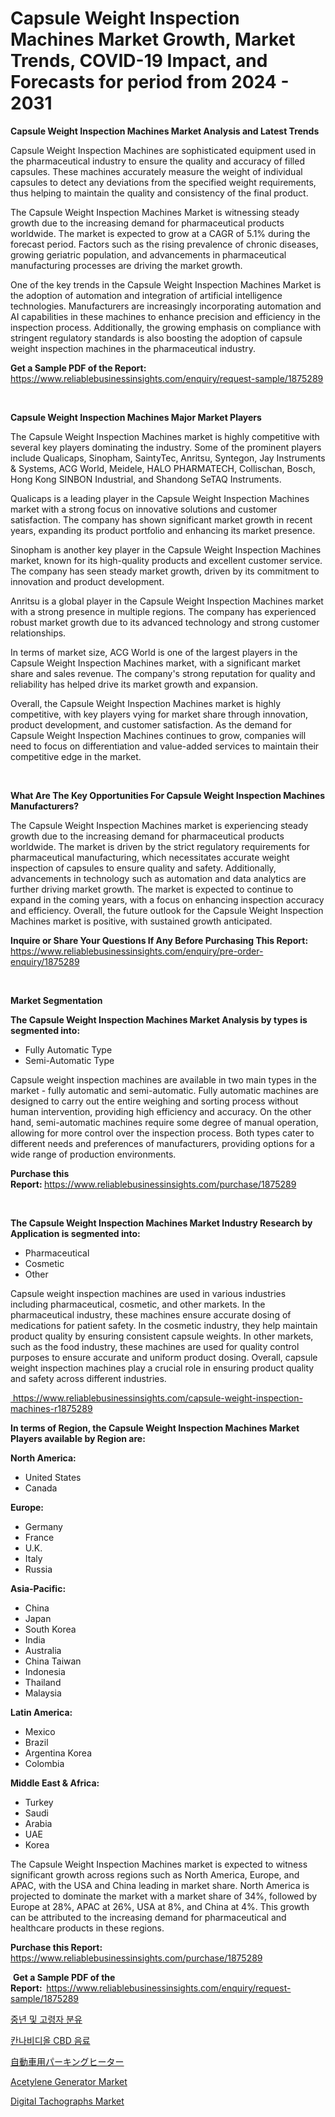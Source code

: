 <p><h1>Capsule Weight Inspection Machines Market Growth, Market Trends, COVID-19 Impact, and Forecasts for period from 2024 - 2031</h1></p><p><strong>Capsule Weight Inspection Machines Market Analysis and Latest Trends</strong></p>
<p><p>Capsule Weight Inspection Machines are sophisticated equipment used in the pharmaceutical industry to ensure the quality and accuracy of filled capsules. These machines accurately measure the weight of individual capsules to detect any deviations from the specified weight requirements, thus helping to maintain the quality and consistency of the final product.</p><p>The Capsule Weight Inspection Machines Market is witnessing steady growth due to the increasing demand for pharmaceutical products worldwide. The market is expected to grow at a CAGR of 5.1% during the forecast period. Factors such as the rising prevalence of chronic diseases, growing geriatric population, and advancements in pharmaceutical manufacturing processes are driving the market growth.</p><p>One of the key trends in the Capsule Weight Inspection Machines Market is the adoption of automation and integration of artificial intelligence technologies. Manufacturers are increasingly incorporating automation and AI capabilities in these machines to enhance precision and efficiency in the inspection process. Additionally, the growing emphasis on compliance with stringent regulatory standards is also boosting the adoption of capsule weight inspection machines in the pharmaceutical industry.</p></p>
<p><strong>Get a Sample PDF of the Report:&nbsp;</strong> <a href="https://www.reliablebusinessinsights.com/enquiry/request-sample/1875289">https://www.reliablebusinessinsights.com/enquiry/request-sample/1875289</a></p>
<p>&nbsp;</p>
<p><strong>Capsule Weight Inspection Machines Major Market Players</strong></p>
<p><p>The Capsule Weight Inspection Machines market is highly competitive with several key players dominating the industry. Some of the prominent players include Qualicaps, Sinopham, SaintyTec, Anritsu, Syntegon, Jay Instruments & Systems, ACG World, Meidele, HALO PHARMATECH, Collischan, Bosch, Hong Kong SINBON Industrial, and Shandong SeTAQ Instruments.</p><p>Qualicaps is a leading player in the Capsule Weight Inspection Machines market with a strong focus on innovative solutions and customer satisfaction. The company has shown significant market growth in recent years, expanding its product portfolio and enhancing its market presence.</p><p>Sinopham is another key player in the Capsule Weight Inspection Machines market, known for its high-quality products and excellent customer service. The company has seen steady market growth, driven by its commitment to innovation and product development.</p><p>Anritsu is a global player in the Capsule Weight Inspection Machines market with a strong presence in multiple regions. The company has experienced robust market growth due to its advanced technology and strong customer relationships.</p><p>In terms of market size, ACG World is one of the largest players in the Capsule Weight Inspection Machines market, with a significant market share and sales revenue. The company's strong reputation for quality and reliability has helped drive its market growth and expansion.</p><p>Overall, the Capsule Weight Inspection Machines market is highly competitive, with key players vying for market share through innovation, product development, and customer satisfaction. As the demand for Capsule Weight Inspection Machines continues to grow, companies will need to focus on differentiation and value-added services to maintain their competitive edge in the market.</p></p>
<p>&nbsp;</p>
<p><strong>What Are The Key Opportunities For Capsule Weight Inspection Machines Manufacturers?</strong></p>
<p><p>The Capsule Weight Inspection Machines market is experiencing steady growth due to the increasing demand for pharmaceutical products worldwide. The market is driven by the strict regulatory requirements for pharmaceutical manufacturing, which necessitates accurate weight inspection of capsules to ensure quality and safety. Additionally, advancements in technology such as automation and data analytics are further driving market growth. The market is expected to continue to expand in the coming years, with a focus on enhancing inspection accuracy and efficiency. Overall, the future outlook for the Capsule Weight Inspection Machines market is positive, with sustained growth anticipated.</p></p>
<p><strong>Inquire or Share Your Questions If Any Before Purchasing This Report:</strong> <a href="https://www.reliablebusinessinsights.com/enquiry/pre-order-enquiry/1875289">https://www.reliablebusinessinsights.com/enquiry/pre-order-enquiry/1875289</a></p>
<p>&nbsp;</p>
<p><strong>Market Segmentation</strong></p>
<p><strong>The Capsule Weight Inspection Machines Market Analysis by types is segmented into:</strong></p>
<p><ul><li>Fully Automatic Type</li><li>Semi-Automatic Type</li></ul></p>
<p><p>Capsule weight inspection machines are available in two main types in the market - fully automatic and semi-automatic. Fully automatic machines are designed to carry out the entire weighing and sorting process without human intervention, providing high efficiency and accuracy. On the other hand, semi-automatic machines require some degree of manual operation, allowing for more control over the inspection process. Both types cater to different needs and preferences of manufacturers, providing options for a wide range of production environments.</p></p>
<p><strong>Purchase this Report:&nbsp;</strong><a href="https://www.reliablebusinessinsights.com/purchase/1875289">https://www.reliablebusinessinsights.com/purchase/1875289</a></p>
<p>&nbsp;</p>
<p><strong>The Capsule Weight Inspection Machines Market Industry Research by Application is segmented into:</strong></p>
<p><ul><li>Pharmaceutical</li><li>Cosmetic</li><li>Other</li></ul></p>
<p><p>Capsule weight inspection machines are used in various industries including pharmaceutical, cosmetic, and other markets. In the pharmaceutical industry, these machines ensure accurate dosing of medications for patient safety. In the cosmetic industry, they help maintain product quality by ensuring consistent capsule weights. In other markets, such as the food industry, these machines are used for quality control purposes to ensure accurate and uniform product dosing. Overall, capsule weight inspection machines play a crucial role in ensuring product quality and safety across different industries.</p></p>
<p><a href="https://www.reliablebusinessinsights.com/capsule-weight-inspection-machines-r1875289">&nbsp;https://www.reliablebusinessinsights.com/capsule-weight-inspection-machines-r1875289</a></p>
<p><strong>In terms of Region, the Capsule Weight Inspection Machines Market Players available by Region are:</strong></p>
<p>
    <p> <strong> North America: </strong>
        <ul>
            <li>United States</li>
            <li>Canada</li>
        </ul>
        </p> 
    <p> <strong> Europe: </strong>
        <ul>
            <li>Germany</li>
            <li>France</li>
            <li>U.K.</li>
            <li>Italy</li>
            <li>Russia</li>
        </ul>
        </p> 
    <p> <strong> Asia-Pacific: </strong>
        <ul>
            <li>China</li>
            <li>Japan</li>
            <li>South Korea</li>
            <li>India</li>
            <li>Australia</li>
            <li>China Taiwan</li>
            <li>Indonesia</li>
            <li>Thailand</li>
            <li>Malaysia</li>
        </ul>
        </p> 
    <p> <strong> Latin America: </strong>
        <ul>
            <li>Mexico</li>
            <li>Brazil</li>
            <li>Argentina Korea</li>
            <li>Colombia</li>
        </ul>
        </p> 
    <p> <strong> Middle East & Africa: </strong>
        <ul>
            <li>Turkey</li>
            <li>Saudi</li>
            <li>Arabia</li>
            <li>UAE</li>
            <li>Korea</li>
        </ul>
    </p>
    </p>
<p><p>The Capsule Weight Inspection Machines market is expected to witness significant growth across regions such as North America, Europe, and APAC, with the USA and China leading in market share. North America is projected to dominate the market with a market share of 34%, followed by Europe at 28%, APAC at 26%, USA at 8%, and China at 4%. This growth can be attributed to the increasing demand for pharmaceutical and healthcare products in these regions.</p></p>
<p><strong>Purchase this Report: </strong><a href="https://www.reliablebusinessinsights.com/purchase/1875289">https://www.reliablebusinessinsights.com/purchase/1875289</a></p>
<p>&nbsp;<strong>Get a Sample PDF of the Report:&nbsp;&nbsp;</strong><a href="https://www.reliablebusinessinsights.com/enquiry/request-sample/1875289">https://www.reliablebusinessinsights.com/enquiry/request-sample/1875289</a></p>
<p><strong></strong></p>
<p><p><a href="https://github.com/milikokao84/Market-Research-Report-List-1/blob/main/8478846177445.md">중년 및 고령자 분유</a></p><p><a href="https://github.com/emakpiahsopiah/Market-Research-Report-List-1/blob/main/4229257177446.md">칸나비디올 CBD 음료</a></p><p><a href="https://github.com/JoanaNitzsche/Market-Research-Report-List-1/blob/main/8769783164478.md">自動車用パーキングヒーター</a></p><p><a href="https://github.com/biheemgalvinlouises6hokrh3h/Market-Research-Report-List-3/blob/main/acetylene-generator-market.md">Acetylene Generator Market</a></p><p><a href="https://github.com/guneycigdem35/Market-Research-Report-List-4/blob/main/digital-tachographs-market.md">Digital Tachographs Market</a></p></p>
